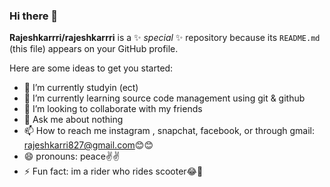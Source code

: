 ### Hi there 👋

**Rajeshkarrri/rajeshkarrri** is a ✨ _special_ ✨ repository because its `README.md` (this file) appears on your GitHub profile.

Here are some ideas to get you started:

- 🔭 I’m currently studyin  (ect)
- 🌱 I’m currently learning source code management using git & github
- 👯 I’m looking to collaborate with my friends
- 💬 Ask me about nothing
- 📫 How to reach me instagram , snapchat, facebook, or through gmail: rajeshkarri827@gmail.com😊😊
- 😄 pronouns: peace✌✌
- ⚡ Fun fact: im a rider who rides scooter😂🛵

